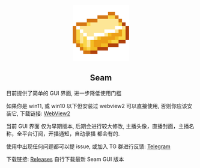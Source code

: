 <p align="center">
    <img src="../../assets/icon.png" style="width: 150px;" alt="Seam" />
</p>

<h2 align="center">
  Seam
</h2>

目前提供了简单的 GUI 界面, 进一步降低使用门槛

如果你是 win11, 或 win10 以下但安装过 webview2 可以直接使用, 否则你应该安装它, 下载链接: [WebView2](https://developer.microsoft.com/zh-cn/microsoft-edge/webview2/#download-section)

当前 GUI 界面 仅为早期版本, 后期会进行较大修改, 主播头像，直播封面，主播名称，全平台订阅，开播通知，自动录播 都会有的.

使用中出现任何问题都可以提 issue, 或加入 TG 群进行反馈: [Telegram](https://t.me/seam_rust)

下载链接: [Releases](https://github.com/Borber/seam/releases) 自行下载最新 Seam GUI 版本
